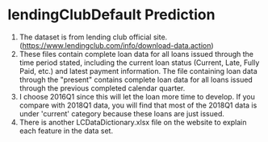 # lendingClubDefault Prediction

1. The dataset is from lending club official site. (https://www.lendingclub.com/info/download-data.action)  
2. These files contain complete loan data for all loans issued through the time period stated, including the current loan status (Current, Late, Fully Paid, etc.) and latest payment information. The file containing loan data through the "present" contains complete loan data for all loans issued through the previous completed calendar quarter.  
3. I choose 2016Q1 since this will let the loan more time to develop. If you compare with 2018Q1 data, you will find that most of the 2018Q1 data is under 'current' category because these loans are just issued.
4. There is another LCDataDictionary.xlsx file on the website to explain each feature in the data set.
